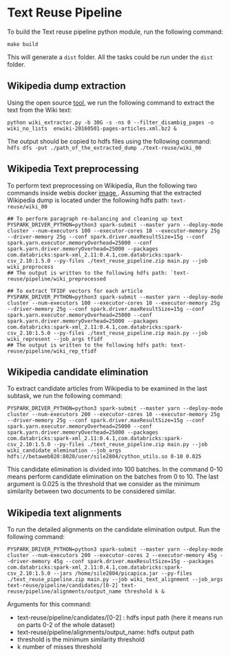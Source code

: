 # Text Reuse Pipeline

To build the Text reuse pipeline python module, run the following command:

    make build
 This will generate a `dist` folder. All the tasks could be run under the `dist` folder.

## Wikipedia dump extraction

Using the open source [tool](https://github.com/attardi/wikiextractor), we run the following command to extract the text from the Wiki text:

    python wiki_extractor.py -b 30G -s -ns 0 --filter_disambig_pages -o wiki_no_lists  enwiki-20160501-pages-articles.xml.bz2 &

The output should be copied to hdfs files using the following command: `hdfs dfs -put ./path_of_the_extracted_dump ./text-reuse/wiki_00`

## Wikipedia Text preprocessing

To perform text preprocessing on Wikipedia, Run the following two commands inside webis docker [image
](http://gitlab.webis.de). Assuming that the extracted Wikipedia dump is located under the following hdfs path: `text-reuse/wiki_00`
	

	## To perform paragraph re-balancing and cleaning up text
    PYSPARK_DRIVER_PYTHON=python3 spark-submit --master yarn --deploy-mode cluster --num-executors 100 --executor-cores 10 --executor-memory 25g --driver-memory 25g --conf spark.driver.maxResultSize=15g --conf spark.yarn.executor.memoryOverhead=25000 --conf spark.yarn.driver.memoryOverhead=25000 --packages com.databricks:spark-xml_2.11:0.4.1,com.databricks:spark-csv_2.10:1.5.0 --py-files ./text_reuse_pipeline.zip main.py --job wiki_preprocess
    ## The output is written to the following hdfs path: `text-reuse/pipeline/wiki_preprocessed

    ## To extract TFIDF vectors for each article
    PYSPARK_DRIVER_PYTHON=python3 spark-submit --master yarn --deploy-mode cluster --num-executors 100 --executor-cores 10 --executor-memory 25g --driver-memory 25g --conf spark.driver.maxResultSize=15g --conf spark.yarn.executor.memoryOverhead=25000 --conf spark.yarn.driver.memoryOverhead=25000 --packages com.databricks:spark-xml_2.11:0.4.1,com.databricks:spark-csv_2.10:1.5.0 --py-files ./text_reuse_pipeline.zip main.py --job wiki_represent --job_args tfidf
    ## The output is written to the following hdfs path: text-reuse/pipeline/wiki_rep_tfidf



## Wikipedia candidate elimination

To extract candidate articles from Wikipedia to be examined in the last subtask, we run the following command:

    PYSPARK_DRIVER_PYTHON=python3 spark-submit --master yarn --deploy-mode cluster --num-executors 200 --executor-cores 10 --executor-memory 25g --driver-memory 25g --conf spark.driver.maxResultSize=15g --conf spark.yarn.executor.memoryOverhead=25000 --conf spark.yarn.driver.memoryOverhead=25000 --packages com.databricks:spark-xml_2.11:0.4.1,com.databricks:spark-csv_2.10:1.5.0 --py-files ./text_reuse_pipeline.zip main.py --job wiki_candidate_elemination --job_args hdfs://betaweb020:8020/user/sile2804/cython_utils.so 0-10 0.025

This candidate elimination is divided into 100 batches. In the command 0-10 means perform candidate elimination on the batches from 0 to 10. The last argument is 0.025 is the threshold that we consider as the minimum similarity between two documents to be considered similar.

## Wikipedia text alignments
To run the detailed alignments on the candidate elimination output. Run the following command:

    PYSPARK_DRIVER_PYTHON=python3 spark-submit --master yarn --deploy-mode cluster --num-executors 200 --executor-cores 2 --executor-memory 45g --driver-memory 45g --conf spark.driver.maxResultSize=15g --packages com.databricks:spark-xml_2.11:0.4.1,com.databricks:spark-csv_2.10:1.5.0 --jars /home/sile2804/picapica.jar --py-files ./text_reuse_pipeline.zip main.py --job wiki_text_alignment --job_args text-reuse/pipeline/candidates/[0-2] text-reuse/pipeline/alignments/output_name threshold k &

Arguments for this command:
-  text-reuse/pipeline/candidates/[0-2] : hdfs input path (here it means run on parts 0-2 of the whole dataset) 
 - text-reuse/pipeline/alignments/output_name: hdfs output path
 - threshold is the minimum similarity threshold
 - k number of misses threshold

